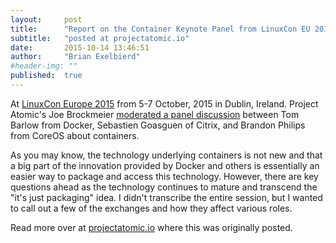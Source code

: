 ```yaml
---
layout:     post
title:      "Report on the Container Keynote Panel from LinuxCon EU 2015"
subtitle:   "posted at projectatomic.io"
date:       2015-10-14 13:46:51
author:     "Brian Exelbierd"
#header-img: ""
published:  true
---
```


At [LinuxCon Europe 2015](http://events.linuxfoundation.org/events/linuxcon-europe) from 5-7 October, 2015 in Dublin, Ireland. Project Atomic's Joe Brockmeier [moderated a panel discussion](http://sched.co/3xqB) between Tom Barlow from Docker, Sebastien Goasguen of Citrix, and Brandon Philips from CoreOS about containers.  

As you may know, the technology underlying containers is not new and that a big part of the innovation provided by Docker and others is essentially an easier way to package and access this technology. However, there are key questions ahead as the technology continues to mature and transcend the "it's just packaging" idea.  I didn't transcribe the entire session, but I wanted to call out a few of the exchanges and how they affect various roles.

Read more over at [projectatomic.io](http://www.projectatomic.io/blog/2015/10/container-roundtable-linuxcon-eu/) where this was originally posted.

<!--
First the difference between application containers and system containers was stressed by Brandon from CoreOS and agreed with by the panel.  System containers are characterized by the use of an init system and typically contain multiple pieces of an application and supporting services like ssh.  This is treating containers as lightweight virtual machines.  This was the original pattern that many users adopted, but it is now seen as sub-optimal.  

Application containers, on the other hand, are based on the idea of one microservice (or service or application component) per container. This model allows for more library independence, easier scaling and development.

Wearing my operations hat, I particularly liked an exchange that started with a question from Joe about whether we are actually moving backwards from packaging and forgetting the 20 years of lessons we have learned with technology like RPM and apt.

  * Brandon responded by saying that in his opinion RPM and apt failed because they are great for distributions, but not for custom apps.  Building software is complex and people resort to wget/rsync/git checkout instead of trying to package their applications.  Containers recognize this, although, as he acknowledged, you are giving up updates and auditability today.
  * Sebastien noted that there is a big trust issue that needs to be talked about.  DockerHub is an amazing resource and deploying apps has never been this easy, but we need to go further and ensure we have trust, signatures and upgradability.  He also acknowledged that the goal of trust is not necessarily fully realized today.  Every time we install a JavaScript library, for example, with NPM, we are probably not really doing our full due diligence in verifying the package.  So we need to get the container model quickly to one where trusted images are running in production.
  * Tom extended these thoughts by saying that we need to develop and apply a "ton" of best practices.  We are still seeing multi-gig images that haven't been stripped of dev/test dependencies.  Signed images and trust from a vendor are required and need to be gotten.  Notary is a good idea, but we need to go beyond GPG signing because of the risk of key compromise.  Today, Notary is not going to introspection and will still rely on external tools.  This is on the roadmap and is important.

As a developer, the discussion about service discovery was very interesting to me.

  * Brandon noted that time has been spent on high-availability and fail-over and that they work fine on a small scale.  However, containers really should be using service discovery because we can do heterogeneous service composition (i.e. 80% stable build, 10% beta build, 10% experimental) in the same application.  This is a new enablement opportunity.
  * Tom offered that service discovery is more of a spectrum.  Some applications will use traditional methods, like DNS, and will be unaware they are in a container, others will use a platform or orchestration provided service discovery mechanisms, like SkyDNS, and be more "container native."  We need more documentation on this and we need to [make things like SkyDNS easier to use](http://www.projectatomic.io/blog/2015/10/setting-up-skydns/).
  * Sebastien added that IBM had an Autonomic Computing Initiative that provided self-discovery, healing, etc.  Containers are getting there.  Today you can you use something like Registrator to rewrite an HAProxy/Nginx configuration and you are on your way.  This needs scale, but it works.  Before containers all of this was much harder.

A common question in my mind, and put to the panel, is "What do existing deployments look like?"

  * Brandon has found that most folks originally think application containers are cool.  Then when you add distributed systems, people are want Google-like infrastructure.  Orchestrators like swarm and Kubernetes are pumping people up and getting them excited about the future.  However, today, CoreOS is mostly seeing people containerizing a small part of their application and experimenting with the build system before taking too big of a step forward.  While this will be slow, the benefit we get with containers is that because the technology decomposes nicely.  Therefore, it is easy to use this kind of a "small-test and see" strategy.
  * Tom is seeing similar use cases at the start.  Typically they are seeing people containerize their Jenkins and then their Jenkins agents.  There is still a bit of fear and this seems like the least risky way to approach the technology.  Companies that can easily get to or already have microservices are currently the best use cases.
  * Sebastien opined that building an image from a Dockerfile and pushing it is very fast.  He is also seeing people update the small bits in the tests they are running.  For example, instead of migrating more of their application to containers, they will update from log paths to log drivers in the tiny part they have already moved and see how it goes.

Naturally, you have to ask technologists what they think is coming next, and give the audience a view into their crystal balls. 

  * Brandon says we need to develop clear paths from RPM/apt content to containers that allow continuous integration systems (Jenkins, etc.) to build them.  This is what the [Open Container Initiative](https://www.opencontainers.org/) is doing by addressing build, ship and sign.  We also need to evolve how containers get into production.  There are lots of "tricky" bits that need to get sorted out and the road will be bumpy for a few years.
  * Tom says that there is now an interesting contract between an application and the infrastructure.  Projects like Prometheus make it easier to monitor containers because of this contract.  This can be leveraged by other tools.  We also need to see how things like logging can be made easier and abstracted out for developers as part of this contract.  Additional storage solutions should come online and the challenges around service discovery, networking, signing and security should start to resolve.  Docker expects to see content trust and other innovations supplement package management and signing.
  * Sebastien has seen thinking there is an ongoing shift from a machine management orientation to an application management orientation.  We are going to see much better monitoring and management systems which will move operations up the stack to really managing and operating applications.  Multi-container applications are going to be complex and specifications like Nulecule will help resolve this.

I am very grateful to the panelists for this thoughtful and informed conversation.  The panel did a great job sticking to the technology and not the companies, and a great job of answering in ways that can guide us as users, whether we are customers or not. I also want to thank the organizers for making this a keynote session so I didn't have to choose between other sessions at the conference and this one.
-->
